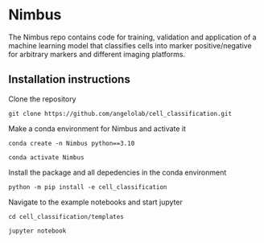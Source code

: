 # Nimbus

The Nimbus repo contains code for training, validation and application of a machine learning model that classifies cells into marker positive/negative for arbitrary markers and different imaging platforms.

## Installation instructions

Clone the repository

`git clone https://github.com/angelolab/cell_classification.git`


Make a conda environment for Nimbus and activate it

`conda create -n Nimbus python==3.10`

`conda activate Nimbus`


Install the package and all depedencies in the conda environment

`python -m pip install -e cell_classification`


Navigate to the example notebooks and start jupyter

`cd cell_classification/templates`

`jupyter notebook`


